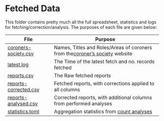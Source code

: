# Fetched Data

This folder contains pretty much all the full spreadsheet, statistics and logs for fetching/correction/analysis. The purposes of each file are given below:

| File                                          | Purpose                                                                                                                  |
| --------------------------------------------- | ------------------------------------------------------------------------------------------------------------------------ |
| [coroners-society.csv](./coroners-society.csv)   | Names, Titles and Roles/Areas of coroners from the[coroner’s society](https://www.coronersociety.org.uk/coroners/) website |
| [latest.log](./latest.log)                       | The Time of the latest fetch and no. records fetched                                                                     |
| [reports.csv](./reports.csv)                     | The Raw fetched reports                                                                                                  |
| [reports-corrected.csv](./reports-corrected.csv) | Fetched reports, with corrections applied to all columns                                                                 |
| [reports-analysed.csv](./reports-analysed.csv)   | Corrected reports, with additional columns from performed analyses                                                       |
| [statistics.toml](./statistics.toml)             | Aggregation statistics from [count analyses](../analyse/counts/README.md)                                                   |
